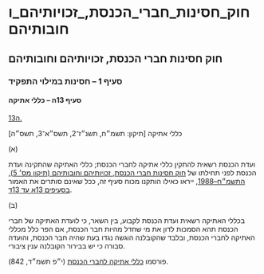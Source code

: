 # חוק_חסינות_חברי_הכנסת,_זכויותיהם_וחובותיהם

## חוק חסינות חברי הכנסת, זכויותיהם וחובותיהם

### סעיף 1 – חסינות במילוי התפקיד

#### סעיף 13ה – כללי אתיקה

[13ה.](https://he.wikisource.org/wiki/חוק_חסינות_חברי_הכנסת,_זכויותיהם_וחובותיהם#s_yp_13h)

כללי אתיקה [תיקון: תשמ״ח, תשנ״ז־2, תשס״א־3, תשס״ה]

(א)

ועדת הכנסת רשאית להתקין כללי אתיקה לחברי הכנסת; כללי האתיקה שהתקינה ועדת הכנסת לפני תחילתו של [חוק חסינות חברי הכנסת, זכויותיהם וחובותיהם (תיקון מס׳ 5), התשמ״ח–1988](https://fs.knesset.gov.il/11/law/11_lsr_210647.pdf), ייראו כאילו הותקנו מכוח סעיף זה, ככל שאינם סותרים את האמור [בסעיפים 13א עד 13ד](https://he.wikisource.org/wiki/חוק_חסינות_חברי_הכנסת,_זכויותיהם_וחובותיהם#s_yp_13_).

(ב)

בכללי האתיקה רשאית ועדת הכנסת לקבוע, בין השאר, כי לועדת האתיקה של חברי הכנסת תהא הסמכות לדון את מי שחדל מהיות חבר הכנסת, אם הפר כלל מכללי האתיקה לחברי הכנסת, ובלבד שהקובלנה הוגשה נגדו בעת שהיה חבר הכנסת, והועדה סבורה כי יש בבירור הקובלנה ענין ציבורי.

פורסמו [כללי אתיקה לחברי הכנסת](https://he.wikisource.org/wiki/כללי_אתיקה_לחברי_הכנסת "כללי אתיקה לחברי הכנסת") (י״פ תשמ״ד, 842).